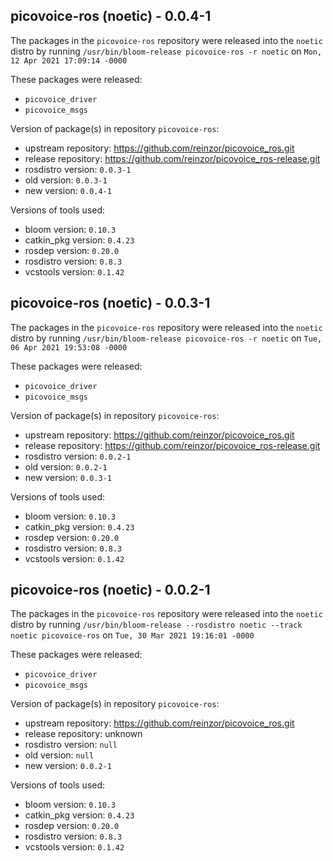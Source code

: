 ## picovoice-ros (noetic) - 0.0.4-1

The packages in the `picovoice-ros` repository were released into the `noetic` distro by running `/usr/bin/bloom-release picovoice-ros -r noetic` on `Mon, 12 Apr 2021 17:09:14 -0000`

These packages were released:
- `picovoice_driver`
- `picovoice_msgs`

Version of package(s) in repository `picovoice-ros`:

- upstream repository: https://github.com/reinzor/picovoice_ros.git
- release repository: https://github.com/reinzor/picovoice_ros-release.git
- rosdistro version: `0.0.3-1`
- old version: `0.0.3-1`
- new version: `0.0.4-1`

Versions of tools used:

- bloom version: `0.10.3`
- catkin_pkg version: `0.4.23`
- rosdep version: `0.20.0`
- rosdistro version: `0.8.3`
- vcstools version: `0.1.42`


## picovoice-ros (noetic) - 0.0.3-1

The packages in the `picovoice-ros` repository were released into the `noetic` distro by running `/usr/bin/bloom-release picovoice-ros -r noetic` on `Tue, 06 Apr 2021 19:53:08 -0000`

These packages were released:
- `picovoice_driver`
- `picovoice_msgs`

Version of package(s) in repository `picovoice-ros`:

- upstream repository: https://github.com/reinzor/picovoice_ros.git
- release repository: https://github.com/reinzor/picovoice_ros-release.git
- rosdistro version: `0.0.2-1`
- old version: `0.0.2-1`
- new version: `0.0.3-1`

Versions of tools used:

- bloom version: `0.10.3`
- catkin_pkg version: `0.4.23`
- rosdep version: `0.20.0`
- rosdistro version: `0.8.3`
- vcstools version: `0.1.42`


## picovoice-ros (noetic) - 0.0.2-1

The packages in the `picovoice-ros` repository were released into the `noetic` distro by running `/usr/bin/bloom-release --rosdistro noetic --track noetic picovoice-ros` on `Tue, 30 Mar 2021 19:16:01 -0000`

These packages were released:
- `picovoice_driver`
- `picovoice_msgs`

Version of package(s) in repository `picovoice-ros`:

- upstream repository: https://github.com/reinzor/picovoice_ros.git
- release repository: unknown
- rosdistro version: `null`
- old version: `null`
- new version: `0.0.2-1`

Versions of tools used:

- bloom version: `0.10.3`
- catkin_pkg version: `0.4.23`
- rosdep version: `0.20.0`
- rosdistro version: `0.8.3`
- vcstools version: `0.1.42`


